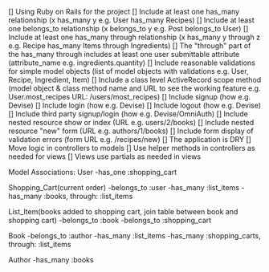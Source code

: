 [] Using Ruby on Rails for the project
[] Include at least one has_many relationship (x has_many y e.g. User has_many Recipes)
[] Include at least one belongs_to relationship (x belongs_to y e.g. Post belongs_to User)
[] Include at least one has_many through relationship (x has_many y through z e.g. Recipe has_many Items through Ingredients)
[] The "through" part of the has_many through includes at least one user submittable attribute (attribute_name e.g. ingredients.quantity)
[] Include reasonable validations for simple model objects (list of model objects with validations e.g. User, Recipe, Ingredient, Item)
[] Include a class level ActiveRecord scope method (model object & class method name and URL to see the working feature e.g. User.most_recipes URL: /users/most_recipes)
[] Include signup (how e.g. Devise)
[] Include login (how e.g. Devise)
[] Include logout (how e.g. Devise)
[] Include third party signup/login (how e.g. Devise/OmniAuth)
[] Include nested resource show or index (URL e.g. users/2/books)
[] Include nested resource "new" form (URL e.g. authors/1/books)
[] Include form display of validation errors (form URL e.g. /recipes/new)
[] The application is DRY
[] Move logic in controllers to models
[] Use helper methods in controllers as needed for views
[] Views use partials as needed in views

Model Associations:
User
-has_one :shopping_cart

Shopping_Cart(current order)
-belongs_to :user
-has_many :list_items
-has_many :books, through: :list_items

List_Item(books added to shopping cart, join table between book and shopping cart)
-belongs_to :book
-belongs_to :shopping_cart

Book
-belongs_to :author
-has_many :list_items
-has_many :shopping_carts, through: :list_items

Author
-has_many :books
